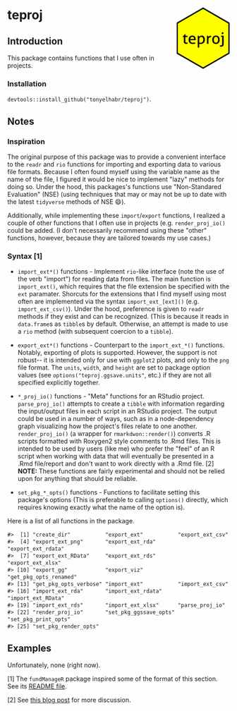 
teproj <img src="man/figures/logo.png" align="right"/>
======================================================

Introduction
------------

This package contains functions that I use often in projects.

### Installation

`devtools::install_github("tonyelhabr/teproj")`.

Notes
-----

### Inspiration

The original purpose of this package was to provide a convenient interface to the `readr` and `rio` functions for importing and exporting data to various file formats. Because I often found myself using the variable name as the name of the file, I figured it would be nice to implement "lazy" methods for doing so. Under the hood, this packages's functions use "Non-Standared Evaluation" (NSE) (using techniques that may or may not be up to date with the latest `tidyverse` methods of NSE 😄).

Additionally, while implementing these `import`/`export` functions, I realized a couple of other functions that I often use in projects (e.g. `render_proj_io()` could be added. (I don't necessarily recommend using these "other" functions, however, because they are tailored towards my use cases.)

### Syntax [1]

-   `import_ext*()` functions - Implement `rio`-like interface (note the use of the verb "import") for reading data from files. The main function is `import_ext()`, which requires that the file extension be specified with the `ext` paramater. Shorcuts for the extensions that I find myself using most often are implemented via the syntax `import_ext_[ext]()` (e.g. `import_ext_csv()`). Under the hood, preference is given to `readr` methods if they exist and can be recognized. (This is because it reads in `data.frame`s as `tibble`s by default. Otherwise, an attempt is made to use a `rio` method (with subsequent coercion to a `tibble`).

-   `export_ext*()` functions - Counterpart to the `import_ext_*()` functions. Notably, exporting of plots is supported. However, the support is not robust-- it is intended only for use with `ggplot2` plots, and only to the `png` file format. The `units`, `width`, and `height` are set to package option values (see `options("teproj.ggsave.units"`, etc.) if they are not all specified explicitly together.

-   `*_proj_io()` functions - "Meta" functions for an RStudio project. `parse_proj_io()` attempts to create a `tibble` with information regarding the input/output files in each script in an RStudio project. The output could be used in a number of ways, such as in a node-dependency graph visualizing how the project's files relate to one another. `render_proj_io()` (a wrapper for `rmarkdwon::render()`) converts .R scripts formatted with Roxygen2 style comments to .Rmd files. This is intended to be used by users (like me) who prefer the "feel" of an R script when working with data that will eventually be presented in a .Rmd file/report and don't want to work directly with a .Rmd file. [2] **NOTE:** These functions are fairly experimental and should not be relied upon for anything that should be reliable.

-   `set_pkg_*_opts()` functions - Functions to facilitate setting this package's options (This is preferable to calling `options()` directly, which requires knowing exactly what the name of the option is).

Here is a list of all functions in the package.

    #>  [1] "create_dir"           "export_ext"           "export_ext_csv"      
    #>  [4] "export_ext_png"       "export_ext_rda"       "export_ext_rdata"    
    #>  [7] "export_ext_RData"     "export_ext_rds"       "export_ext_xlsx"     
    #> [10] "export_gg"            "export_viz"           "get_pkg_opts_renamed"
    #> [13] "get_pkg_opts_verbose" "import_ext"           "import_ext_csv"      
    #> [16] "import_ext_rda"       "import_ext_rdata"     "import_ext_RData"    
    #> [19] "import_ext_rds"       "import_ext_xlsx"      "parse_proj_io"       
    #> [22] "render_proj_io"       "set_pkg_ggssave_opts" "set_pkg_print_opts"  
    #> [25] "set_pkg_render_opts"

Examples
--------

Unfortunately, none (right now).

[1] The `fundManageR` package inspired some of the format of this section. See its [README file](https://github.com/abresler/fundManageR/blob/master/readme.Rmd).

[2] See [this blog post](http://brooksandrew.github.io/simpleblog/articles/render-reports-directly-from-R-scripts/) for more discussion.

